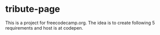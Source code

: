 # tribute-page
This is a project for freecodecamp.org. 
The idea is to create following 5 requirements and host is at codepen.
